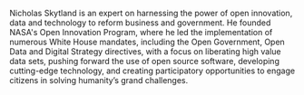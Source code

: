 ﻿---
name: Nicholas Skytland
description: Co-founder, National Day of Civic Hacking
picture: nicholas_skytland.jpg

---

Nicholas Skytland is an expert on harnessing the power of open innovation, data and technology to reform business and government. He founded NASA's Open Innovation Program, where he led the implementation of numerous White House mandates, including the Open Government, Open Data and Digital Strategy directives, with a focus on liberating high value data sets, pushing forward the use of open source software, developing cutting-edge technology, and creating participatory opportunities to engage citizens in solving humanity’s grand challenges.